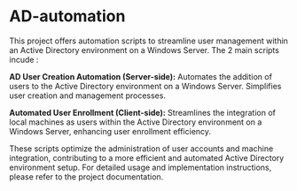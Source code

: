 # AD-automation



This project offers automation scripts to streamline user management within an Active Directory environment on a Windows Server. The 2 main scripts incude :

**AD User Creation Automation (Server-side):**
Automates the addition of users to the Active Directory environment on a Windows Server. Simplifies user creation and management processes.

**Automated User Enrollment (Client-side):**
Streamlines the integration of local machines as users within the Active Directory environment on a Windows Server, enhancing user enrollment efficiency.

These scripts optimize the administration of user accounts and machine integration, contributing to a more efficient and automated Active Directory environment setup. For detailed usage and implementation instructions, please refer to the project documentation.
